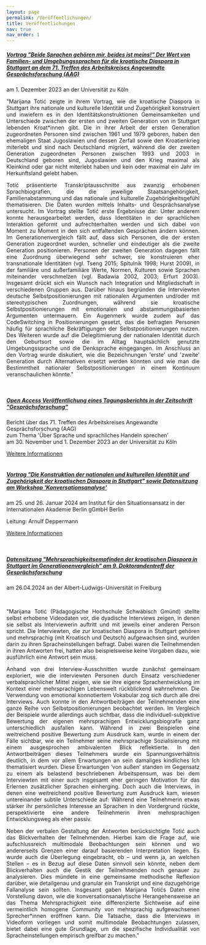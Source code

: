 ```yaml
---
layout: page
permalink: /Veröffentlichungen/
title: Veröffentlichungen
nav: true
nav_order: 1
---
```

<!-- _pages/Veröffentlichungen.md -->

 
<h5>
<a href='#'>Vortrag "Beide Sprachen gehören mir, beides ist meins!" Der Wert von Familien- und Umgebungssprachen für die kroatische Diaspora in Stuttgart an dem 71. Treffen des Arbeitskreises Angewandte Gesprächsforschung (AAG)</a>
</h5>
am 1. Dezember 2023 an der Universität zu Köln <br>

<p align="justify">
"Marijana Totić zeigte in ihrem Vortrag, wie die kroatische Diaspora in Stuttgart ihre nationale und kulturelle Identität und Zugehörigkeit konstruiert und inwiefern es in den Identitätskonstruktionen Gemeinsamkeiten und Unterschiede zwischen der ersten und zweiten Generation von in Stuttgart lebenden Kroat*innen gibt. Die in ihrer Arbeit der ersten Generation zugeordneten Personen sind zwischen 1961 und 1979 geboren, haben den ehemaligen Staat Jugoslawien und dessen Zerfall sowie den Kroatienkrieg miterlebt und sind nach Deutschland migriert, während die der zweiten Generation zugeordneten Personen zwischen 1993 und 2003 in Deutschland geboren sind, Jugoslawien und den Krieg maximal als Kleinkind oder gar nicht miterlebt haben und kein oder maximal ein Jahr im Herkunftsland gelebt
haben. 
</p>
<p align="justify">
Totić präsentierte Transkriptausschnitte aus zwanzig erhobenen Sprachbiografien, die die jeweilige Staatsangehörigkeit, Familienabstammung und das nationale und kulturelle Zugehörigkeitsgefühl thematisieren. Die Daten wurden mittels Inhalts- und Gesprächsanalyse untersucht. Im Vortrag stellte Totić erste Ergebnisse dar: Unter anderem konnte herausgearbeitet werden, dass Identitäten in der sprachlichen Interaktion geformt und aufrechterhalten werden und sich dabei von Moment zu Moment in den sich entfaltenden Gesprächen ändern können. Im Generationenvergleich fällt auf, dass sich Personen, die der ersten Generation zugeordnet wurden, schneller und eindeutiger als die zweite Generation positionieren. Personen der zweiten Generation dagegen fällt eine Zuordnung überwiegend sehr schwer, sie konstruieren eher transnationale Identitäten (vgl. Tseng 2015; Spitulnik 1998; Hurst 2009), in der familiäre und außerfamiliäre Werte, Normen, Kulturen sowie Sprachen miteinander verschmelzen (vgl. Badawia 2002, 2003; Erfurt 2003). Insgesamt drückt sich ein Wunsch nach Integration und Mitgliedschaft in verschiedenen Gruppen aus. Darüber hinaus begründen die Interviewten deutsche Selbstpositionierungen mit rationalen Argumenten und/oder mit stereotypischen Zuordnungen, während sie kroatische Selbstpositionierungen mit emotionalen und abstammungsbasierten Argumenten untermauern. Ein Augenmerk wurde zudem auf das CodeSwitching in Positionierungen gesetzt, das die befragten Personen häufig für sprachliche Bekräftigungen der Selbstpositionierungen nutzen. Des Weiteren wurde auf die Delegitimierung der nationalen Identität durch den Geburtsort sowie
die im Alltag hauptsächlich genutzte Umgebungssprache und die Denksprache eingegangen. Im Anschluss an den Vortrag wurde diskutiert, wie die Bezeichnungen 'erste' und 'zweite' Generation durch Alternativen ersetzt werden könnten und wie man die Bestimmtheit nationaler Selbstpositionierungen in einem Kontinuum veranschaulichen könnte."
</p>
<br>

<h5>
<a href='#'>Open Access Veröffentlichung eines Tagungsberichts in der Zeitschrift "Gesprächsforschung"</a>
</h5>
Bericht über das 71. Treffen des Arbeitskreises Angewandte Gesprächsforschung (AAG) <br>
zum Thema 'Über Sprache und sprachliches Handeln sprechen' <br>
am 30. November und 1. Dezember 2023 an der Universität zu Köln <br>
<p>
<a href="http://www.gespraechsforschung-online.de/fileadmin/dateien/heft2024/tb-aag71.pdf">Weitere Informationen</a>
<br>
<br>

<h5>
<a href='#'>Vortrag "Die Konstruktion der nationalen und kulturellen Identität und Zugehörigkeit der kroatischen Diaspora in Stuttgart" sowie Datensitzung am Workshop 'Konversationsanalyse' 
</a>
</h5> 
am 25. und 26. Januar 2024 am Institut für den Situationsansatz in der Internationalen Akademie Berlin gGmbH Berlin<br>
<p>Leitung: Arnulf Deppermann </p>
<p>
<a href="https://qualitative-forschung.de/event/ws-ka-24">Weitere Informationen</a>
</p>
<br>

<h5>
<a href='#'>Datensitzung "Mehrsprachigkeitsempfinden der kroatischen Diaspora in Stuttgart im Generationenvergleich" am 9. Doktorandentreff der Gesprächsforschung</a>
</h5>

<p>am 26.04.2024 an der Albert-Ludwigs-Universität in Freiburg</p> <br>

<p align="justify">
"Marijana Totić (Pädagogische Hochschule Schwäbisch Gmünd) stellte selbst erhobene Videodaten vor, die dyadische Interviews zeigen, in denen sie selbst als Interviewerin auftritt und mit jeweils einer anderen Person spricht. Die Interviewten, die zur kroatischen Diaspora
in Stuttgart gehören und mehrsprachig (mit Kroatisch und Deutsch) aufgewachsen sind, wurden darin zu ihren Spracheinstellungen befragt. Dabei waren die Teilnehmenden in ihren Antworten frei, hatten also beispielsweise keine Vorgaben dazu, wie ausführlich eine Antwort sein muss.
</p>

<p align="justify">
Anhand von drei Interview-Ausschnitten wurde zunächst gemeinsam exploriert, wie die interviewten Personen durch Einsatz verschiedener
verbalsprachlicher Mittel zeigen, wie sie ihre eigene Sprachentwicklung im Kontext einer mehrsprachigen Lebenswelt rückblickend wahrnehmen. Die Verwendung von emotional konnotiertem Vokabular zog sich durch alle drei Interviews. Auch konnte in den Antwortbeiträgen der Teilnehmenden eine ganze Reihe von Selbstpositionierungen beobachtet werden. Im Vergleich der Beispiele wurde allerdings auch sichtbar, dass die individuell-subjektive Bewertung der eigenen mehrsprachigen Entwicklungsbiografie ganz unterschiedlich ausfallen kann. Während in zwei Beispielen eine weitreichend positive Bewertung zum Ausdruck kam, wurde in einem der Fälle sichtbar, wie ein Teilnehmer seine mehrsprachige Sozialisierung mit einem ausgesprochen ambivalenten Blick reflektierte. In den Antwortbeiträgen dieses Teilnehmers wurde ein Spannungsverhältnis deutlich, in dem vor allem Erwartungen an sein damaliges kindliches Ich thematisiert wurden. Diese Erwartungen ‘von außen’ standen im Gegensatz zu einem als belastend beschriebenen Arbeitspensum, was bei dem Interviewten mit einer auch insgesamt eher geringen Motivation für das Erlernen zusätzlicher Sprachen einherging. Doch auch die Interviews, in denen eine weitreichend positive Bewertung zum Ausdruck kam, wiesen untereinander subtile Unterschiede auf: Während eine Teilnehmerin etwas stärker ihr persönliches Interesse an Sprachen in den Vordergrund rückte, perspektivierte eine andere Teilnehmerin ihren mehrsprachigen Entwicklungsweg als eher passiv.
</p>

<p align="justify">
Neben der verbalen Gestaltung der Antworten berücksichtigte Totić auch das Blickverhalten der Teilnehmenden. Hierbei kam die Frage auf, wie aufschlussreich multimodale Beobachtungen sein können und wo andererseits Grenzen einer darauf basierenden Interpretation liegen. Es wurde auch die Überlegung eingebracht, ob – und wenn ja, an welchen Stellen – es in Bezug auf diese Daten sinnvoll sein könnte, neben dem Blickverhalten auch die Gestik der Teilnehmenden noch genauer zu analysieren. Dies mündete in eine gemeinsame methodische Reflexion darüber, wie detailgenau und granular ein Transkript und eine dazugehörige Fallanalyse sein sollten. Insgesamt gaben Marijana Totićs Daten eine Vorstellung davon, wie die konversationsanalytische Herangehensweise an das Thema Mehrsprachigkeit eine differenzierte Sichtweise auf eine vermeintlich homogene Community von mehrsprachig aufgewachsenen Sprecher*innen eröffnen kann. Die Tatsache, dass die Interviews in Videoform vorliegen und somit multimodale Beobachtungen zulassen, bietet dabei eine gute Grundlage, um die spezifische Individualität von Spracheinstellungen empirisch greifbar zu machen."
</p>
<br>







  
 





